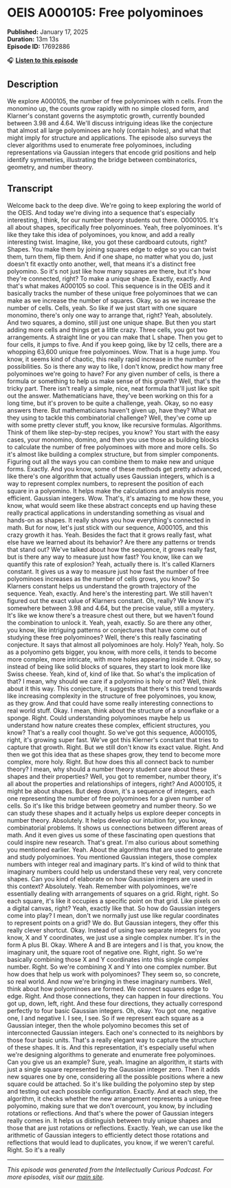 # OEIS A000105: Free polyominoes

**Published:** January 17, 2025  
**Duration:** 13m 13s  
**Episode ID:** 17692886

🎧 **[Listen to this episode](https://intellectuallycurious.buzzsprout.com/2529712/episodes/17692886-oeis-a000105-free-polyominoes)**

## Description

We explore A000105, the number of free polyominoes with n cells. From the monomino up, the counts grow rapidly with no simple closed form, and Klarner's constant governs the asymptotic growth, currently bounded between 3.98 and 4.64. We'll discuss intriguing ideas like the conjecture that almost all large polyominoes are holy (contain holes), and what that might imply for structure and applications. The episode also surveys the clever algorithms used to enumerate free polyominoes, including representations via Gaussian integers that encode grid positions and help identify symmetries, illustrating the bridge between combinatorics, geometry, and number theory.

## Transcript

Welcome back to the deep dive. We're going to keep exploring the world of the OEIS. And today we're diving into a sequence that's especially interesting, I think, for our number theory students out there. O000105. It's all about shapes, specifically free polyominoes. Yeah, free polyominoes. It's like they take this idea of polyominoes, you know, and add a really interesting twist. Imagine, like, you got these cardboard cutouts, right? Shapes. You make them by joining squares edge to edge so you can twist them, turn them, flip them. And if one shape, no matter what you do, just doesn't fit exactly onto another, well, that means it's a distinct free polyomino. So it's not just like how many squares are there, but it's how they're connected, right? To make a unique shape. Exactly, exactly. And that's what makes A000105 so cool. This sequence is in the OEIS and it basically tracks the number of these unique free polyominoes that we can make as we increase the number of squares. Okay, so as we increase the number of cells. Cells, yeah. So like if we just start with one square monomino, there's only one way to arrange that, right? Yeah, absolutely. And two squares, a domino, still just one unique shape. But then you start adding more cells and things get a little crazy. Three cells, you got two arrangements. A straight line or you can make that L shape. Then you get to four cells, it jumps to five. And if you keep going, like by 12 cells, there are a whopping 63,600 unique free polyominoes. Wow. That is a huge jump. You know, it seems kind of chaotic, this really rapid increase in the number of possibilities. So is there any way to like, I don't know, predict how many free polyominoes we're going to have? For any given number of cells, is there a formula or something to help us make sense of this growth? Well, that's the tricky part. There isn't really a simple, nice, neat formula that'll just like spit out the answer. Mathematicians have, they've been working on this for a long time, but it's proven to be quite a challenge, yeah. Okay, so no easy answers there. But mathematicians haven't given up, have they? What are they using to tackle this combinatorial challenge? Well, they've come up with some pretty clever stuff, you know, like recursive formulas. Algorithms. Think of them like step-by-step recipes, you know? You start with the easy cases, your monomino, domino, and then you use those as building blocks to calculate the number of free polyominoes with more and more cells. So it's almost like building a complex structure, but from simpler components. Figuring out all the ways you can combine them to make new and unique forms. Exactly. And you know, some of these methods get pretty advanced, like there's one algorithm that actually uses Gaussian integers, which is a way to represent complex numbers, to represent the position of each square in a polyomino. It helps make the calculations and analysis more efficient. Gaussian integers. Wow. That's, it's amazing to me how these, you know, what would seem like these abstract concepts end up having these really practical applications in understanding something as visual and hands-on as shapes. It really shows you how everything's connected in math. But for now, let's just stick with our sequence, A000105, and this crazy growth it has. Yeah. Besides the fact that it grows really fast, what else have we learned about its behavior? Are there any patterns or trends that stand out? We've talked about how the sequence, it grows really fast, but is there any way to measure just how fast? You know, like can we quantify this rate of explosion? Yeah, actually there is. It's called Klarners constant. It gives us a way to measure just how fast the number of free polyominoes increases as the number of cells grows, you know? So Klarners constant helps us understand the growth trajectory of the sequence. Yeah, exactly. And here's the interesting part. We still haven't figured out the exact value of Klarners constant. Oh, really? We know it's somewhere between 3.98 and 4.64, but the precise value, still a mystery. It's like we know there's a treasure chest out there, but we haven't found the combination to unlock it. Yeah, yeah, exactly. So are there any other, you know, like intriguing patterns or conjectures that have come out of studying these free polyominoes? Well, there's this really fascinating conjecture. It says that almost all polyominoes are holy. Holy? Yeah, holy. So as a polyomino gets bigger, you know, with more cells, it tends to become more complex, more intricate, with more holes appearing inside it. Okay, so instead of being like solid blocks of squares, they start to look more like Swiss cheese. Yeah, kind of, kind of like that. So what's the implication of that? I mean, why should we care if a polyomino is holy or not? Well, think about it this way. This conjecture, it suggests that there's this trend towards like increasing complexity in the structure of free polyominoes, you know, as they grow. And that could have some really interesting connections to real world stuff. Okay. I mean, think about the structure of a snowflake or a sponge. Right. Could understanding polyominoes maybe help us understand how nature creates these complex, efficient structures, you know? That's a really cool thought. So we've got this sequence, A000105, right, it's growing super fast. We've got this Klerner's constant that tries to capture that growth. Right. But we still don't know its exact value. Right. And then we got this idea that as these shapes grow, they tend to become more complex, more holy. Right. But how does this all connect back to number theory? I mean, why should a number theory student care about these shapes and their properties? Well, you got to remember, number theory, it's all about the properties and relationships of integers, right? And A000105, it might be about shapes. But deep down, it's a sequence of integers, each one representing the number of free polyominoes for a given number of cells. So it's like this bridge between geometry and number theory. So we can study these shapes and it actually helps us explore deeper concepts in number theory. Absolutely. It helps develop our intuition for, you know, combinatorial problems. It shows us connections between different areas of math. And it even gives us some of these fascinating open questions that could inspire new research. That's great. I'm also curious about something you mentioned earlier. Yeah. About the algorithms that are used to generate and study polyominoes. You mentioned Gaussian integers, those complex numbers with integer real and imaginary parts. It's kind of wild to think that imaginary numbers could help us understand these very real, very concrete shapes. Can you kind of elaborate on how Gaussian integers are used in this context? Absolutely. Yeah. Remember with polyominoes, we're essentially dealing with arrangements of squares on a grid. Right, right. So each square, it's like it occupies a specific point on that grid. Like pixels on a digital canvas, right? Yeah, exactly like that. So how do Gaussian integers come into play? I mean, don't we normally just use like regular coordinates to represent points on a grid? We do. But Gaussian integers, they offer this really clever shortcut. Okay. Instead of using two separate integers for, you know, X and Y coordinates, we just use a single complex number. It's in the form A plus BI. Okay. Where A and B are integers and I is that, you know, the imaginary unit, the square root of negative one. Right, right. So we're basically combining those X and Y coordinates into this single complex number. Right. So we're combining X and Y into one complex number. But how does that help us work with polyominoes? They seem so, so concrete, so real world. And now we're bringing in these imaginary numbers. Well, think about how polyominoes are formed. We connect squares edge to edge. Right. And those connections, they can happen in four directions. You got up, down, left, right. And these four directions, they actually correspond perfectly to four basic Gaussian integers. Oh, okay. You got one, negative one, I and negative I. I see, I see. So if we represent each square as a Gaussian integer, then the whole polyomino becomes this set of interconnected Gaussian integers. Each one's connected to its neighbors by those four basic units. That's a really elegant way to capture the structure of these shapes. It is. And this representation, it's especially useful when we're designing algorithms to generate and enumerate free polyominoes. Can you give us an example? Sure, yeah. Imagine an algorithm, it starts with just a single square represented by the Gaussian integer zero. Then it adds new squares one by one, considering all the possible positions where a new square could be attached. So it's like building the polyomino step by step and testing out each possible configuration. Exactly. And at each step, the algorithm, it checks whether the new arrangement represents a unique free polyomino, making sure that we don't overcount, you know, by including rotations or reflections. And that's where the power of Gaussian integers really comes in. It helps us distinguish between truly unique shapes and those that are just rotations or reflections. Exactly. Yeah, we can use like the arithmetic of Gaussian integers to efficiently detect those rotations and reflections that would lead to duplicates, you know, if we weren't careful. Right. So it's a really

---
*This episode was generated from the Intellectually Curious Podcast. For more episodes, visit our [main site](https://intellectuallycurious.buzzsprout.com).*
